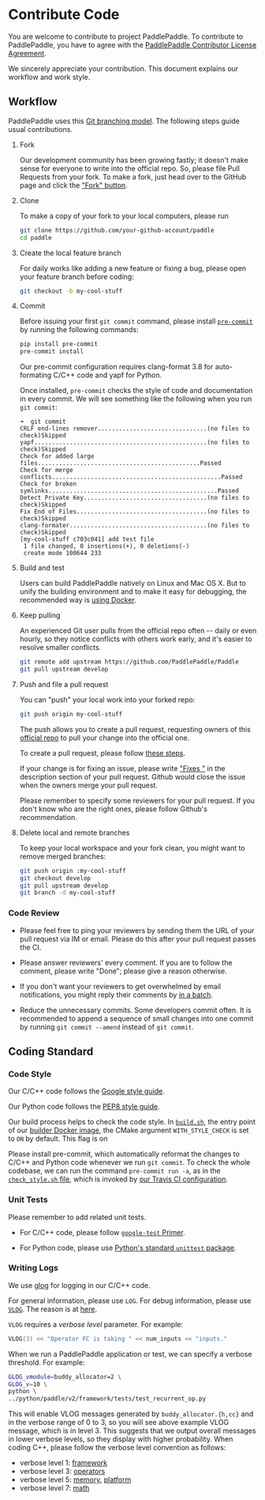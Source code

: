 # Contribute Code

You are welcome to contribute to project PaddlePaddle. To contribute to PaddlePaddle, you have to agree with the 
[PaddlePaddle Contributor License Agreement](https://gist.github.com/wangkuiyi/0c22c7b1bd3bb7eb27d76f85c3a3e329).

We sincerely appreciate your contribution.  This document explains our workflow and work style.

## Workflow

PaddlePaddle uses this [Git branching model](http://nvie.com/posts/a-successful-git-branching-model/).  The following steps guide usual contributions.

1. Fork

   Our development community has been growing fastly; it doesn't make sense for everyone to write into the official repo.  So, please file Pull Requests from your fork.  To make a fork,  just head over to the GitHub page and click the ["Fork" button](https://help.github.com/articles/fork-a-repo/).

1. Clone

   To make a copy of your fork to your local computers, please run

   ```bash
   git clone https://github.com/your-github-account/paddle
   cd paddle
   ```

1. Create the local feature branch

   For daily works like adding a new feature or fixing a bug, please open your feature branch before coding:

   ```bash
   git checkout -b my-cool-stuff
   ```

1. Commit

   Before issuing your first `git commit` command, please install [`pre-commit`](http://pre-commit.com/) by running the following commands:

   ```bash
   pip install pre-commit
   pre-commit install
   ```

   Our pre-commit configuration requires clang-format 3.8 for auto-formating C/C++ code and yapf for Python.

   Once installed, `pre-commit` checks the style of code and documentation in every commit.  We will see something like the following when you run `git commit`:

   ```
   ➜  git commit
   CRLF end-lines remover...............................(no files to check)Skipped
   yapf.................................................(no files to check)Skipped
   Check for added large files..............................................Passed
   Check for merge conflicts................................................Passed
   Check for broken symlinks................................................Passed
   Detect Private Key...................................(no files to check)Skipped
   Fix End of Files.....................................(no files to check)Skipped
   clang-formater.......................................(no files to check)Skipped
   [my-cool-stuff c703c041] add test file
    1 file changed, 0 insertions(+), 0 deletions(-)
    create mode 100644 233
   ```

1. Build and test

   Users can build PaddlePaddle natively on Linux and Mac OS X.  But to unify the building environment and to make it easy for debugging, the recommended way is [using Docker](https://github.com/PaddlePaddle/Paddle/blob/develop/doc/howto/dev/build_en.md).

1. Keep pulling

   An experienced Git user pulls from the official repo often -- daily or even hourly, so they notice conflicts with others work early, and it's easier to resolve smaller conflicts.

   ```bash
   git remote add upstream https://github.com/PaddlePaddle/Paddle
   git pull upstream develop
   ```

1. Push and file a pull request

   You can "push" your local work into your forked repo:

   ```bash
   git push origin my-cool-stuff
   ```

   The push allows you to create a pull request, requesting owners of this [official repo](https://github.com/PaddlePaddle/Paddle) to pull your change into the official one.

   To create a pull request, please follow [these steps](https://help.github.com/articles/creating-a-pull-request/).

   If your change is for fixing an issue, please write ["Fixes <issue-URL>"](https://help.github.com/articles/closing-issues-using-keywords/) in the description section of your pull request.  Github would close the issue when the owners merge your pull request.

   Please remember to specify some reviewers for your pull request.  If you don't know who are the right ones, please follow Github's recommendation.


1. Delete local and remote branches

   To keep your local workspace and your fork clean, you might want to remove merged branches:

   ```bash
   git push origin :my-cool-stuff
   git checkout develop
   git pull upstream develop
   git branch -d my-cool-stuff
   ```

### Code Review

-  Please feel free to ping your reviewers by sending them the URL of your pull request via IM or email.  Please do this after your pull request passes the CI.

- Please answer reviewers' every comment.  If you are to follow the comment, please write "Done"; please give a reason otherwise.

- If you don't want your reviewers to get overwhelmed by email notifications, you might reply their comments by [in a batch](https://help.github.com/articles/reviewing-proposed-changes-in-a-pull-request/).

- Reduce the unnecessary commits.  Some developers commit often.  It is recommended to append a sequence of small changes into one commit by running `git commit --amend` instead of `git commit`.


## Coding Standard

### Code Style

Our C/C++ code follows the [Google style guide](http://google.github.io/styleguide/cppguide.html).

Our Python code follows the [PEP8 style guide](https://www.python.org/dev/peps/pep-0008/).

Our build process helps to check the code style.  In [`build.sh`](https://github.com/PaddlePaddle/Paddle/blob/b84e8226514b8bb4405c3c28e54aa5077193d179/paddle/scripts/docker/build.sh#L42), the entry point of our [builder Docker image](https://github.com/PaddlePaddle/Paddle/blob/b84e8226514b8bb4405c3c28e54aa5077193d179/Dockerfile#L88), the CMake argument `WITH_STYLE_CHECK` is set to `ON` by default.  This flag is on

Please install pre-commit, which automatically reformat the changes to C/C++ and Python code whenever we run `git commit`.  To check the whole codebase, we can run the command `pre-commit run -a`, as in the [`check_style.sh` file](https://github.com/PaddlePaddle/Paddle/blob/b84e8226514b8bb4405c3c28e54aa5077193d179/paddle/scripts/travis/check_style.sh#L30), which is invoked by [our Travis CI configuration](https://github.com/PaddlePaddle/Paddle/blob/b84e8226514b8bb4405c3c28e54aa5077193d179/.travis.yml#L43).

### Unit Tests

Please remember to add related unit tests.

- For C/C++ code, please follow [`google-test` Primer](https://github.com/google/googletest/blob/master/googletest/docs/Primer.md).

- For Python code, please use [Python's standard `unittest` package](http://pythontesting.net/framework/unittest/unittest-introduction/).


### Writing Logs

We use [glog](https://github.com/google/glog) for logging in our C/C++ code.

For general information, please use `LOG`.  For debug information, please use [`VLOG`](http://htmlpreview.github.io/?https://github.com/google/glog/blob/master/doc/glog.html#verbose).  The reason is at [here](https://groups.google.com/a/chromium.org/d/msg/chromium-dev/3NDNd1KzXeY/AZKMMx37fdQJ).

`VLOG` requires a *verbose level* parameter.  For example:

```c++
VLOG(3) << "Operator FC is taking " << num_inputs << "inputs."
```

When we run a PaddlePaddle application or test, we can specify a verbose threshold.  For example:

```bash
GLOG_vmodule=buddy_allocator=2 \
GLOG_v=10 \
python \
../python/paddle/v2/framework/tests/test_recurrent_op.py
```

This will enable VLOG messages generated by `buddy_allocator.{h,cc}` and in the verbose range of 0 to 3, so you will see above example VLOG message, which is in level 3.  This suggests that we output overall messages in lower verbose levels, so they display with higher probability.  When coding C++, please follow the verbose level convention as follows:

- verbose level 1: [framework](https://github.com/PaddlePaddle/Paddle/tree/develop/paddle/framework)
- verbose level 3: [operators](https://github.com/PaddlePaddle/Paddle/tree/develop/paddle/operators)
- verbose level 5: [memory](https://github.com/PaddlePaddle/Paddle/tree/develop/paddle/memory), [platform](https://github.com/PaddlePaddle/Paddle/tree/develop/paddle/platform)
- verbose level 7: [math](https://github.com/PaddlePaddle/Paddle/tree/develop/paddle/math)
